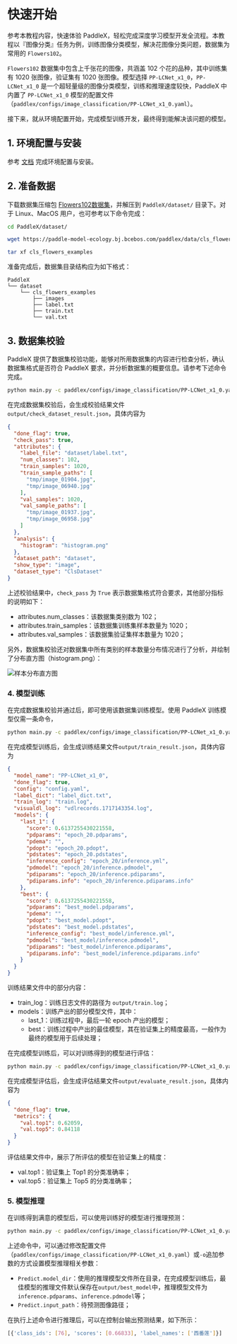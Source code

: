 # 快速开始

参考本教程内容，快速体验 PaddleX，轻松完成深度学习模型开发全流程。本教程以『图像分类』任务为例，训练图像分类模型，解决花图像分类问题，数据集为常用的 `Flowers102`。

`Flowers102` 数据集中包含上千张花的图像，共涵盖 102 个花的品种，其中训练集有 1020 张图像，验证集有 1020 张图像。模型选择 `PP-LCNet_x1_0`，`PP-LCNet_x1_0` 是一个超轻量级的图像分类模型，训练和推理速度较快，PaddleX 中内置了 `PP-LCNet_x1_0` 模型的配置文件（`paddlex/configs/image_classification/PP-LCNet_x1_0.yaml`）。

接下来，就从环境配置开始，完成模型训练开发，最终得到能解决该问题的模型。

## 1. 环境配置与安装

参考 [文档](./INSTALL.md) 完成环境配置与安装。

## 2. 准备数据

下载数据集压缩包 [Flowers102数据集](https://paddle-model-ecology.bj.bcebos.com/paddlex/data/cls_flowers_examples.tar)，并解压到 `PaddleX/dataset/` 目录下。对于 Linux、MacOS 用户，也可参考以下命令完成：

```bash
cd PaddleX/dataset/

wget https://paddle-model-ecology.bj.bcebos.com/paddlex/data/cls_flowers_examples.tar

tar xf cls_flowers_examples
```

准备完成后，数据集目录结构应为如下格式：

```
PaddleX
└── dataset
    └── cls_flowers_examples
        ├── images
        ├── label.txt
        ├── train.txt
        └── val.txt
```

## 3. 数据集校验

PaddleX 提供了数据集校验功能，能够对所用数据集的内容进行检查分析，确认数据集格式是否符合 PaddleX 要求，并分析数据集的概要信息。请参考下述命令完成。

```bash
python main.py -c paddlex/configs/image_classification/PP-LCNet_x1_0.yaml -o Global.mode=check_dataset -o Global.dataset_dir=dataset/cls_flowers_examples
```

在完成数据集校验后，会生成校验结果文件`output/check_dataset_result.json`，具体内容为

```json
{
  "done_flag": true,
  "check_pass": true,
  "attributes": {
    "label_file": "dataset/label.txt",
    "num_classes": 102,
    "train_samples": 1020,
    "train_sample_paths": [
      "tmp/image_01904.jpg",
      "tmp/image_06940.jpg"
    ],
    "val_samples": 1020,
    "val_sample_paths": [
      "tmp/image_01937.jpg",
      "tmp/image_06958.jpg"
    ]
  },
  "analysis": {
    "histogram": "histogram.png"
  },
  "dataset_path": "dataset",
  "show_type": "image",
  "dataset_type": "ClsDataset"
}
```

上述校验结果中，`check_pass` 为 `True` 表示数据集格式符合要求，其他部分指标的说明如下：
* attributes.num_classes：该数据集类别数为 102；
* attributes.train_samples：该数据集训练集样本数量为 1020；
* attributes.val_samples：该数据集验证集样本数量为 1020；

另外，数据集校验还对数据集中所有类别的样本数量分布情况进行了分析，并绘制了分布直方图（histogram.png）：

![样本分布直方图](https://paddle-model-ecology.bj.bcebos.com/paddlex/PaddleX3.0/doc_images/open_source/quick_start/histogram.png)


### 4. 模型训练

在完成数据集校验并通过后，即可使用该数据集训练模型。使用 PaddleX 训练模型仅需一条命令，

```bash
python main.py -c paddlex/configs/image_classification/PP-LCNet_x1_0.yaml -o Global.mode=train -o Global.dataset_dir=dataset/cls_flowers_examples
```

在完成模型训练后，会生成训练结果文件`output/train_result.json`，具体内容为

```json
{
  "model_name": "PP-LCNet_x1_0",
  "done_flag": true,
  "config": "config.yaml",
  "label_dict": "label_dict.txt",
  "train_log": "train.log",
  "visualdl_log": "vdlrecords.1717143354.log",
  "models": {
    "last_1": {
      "score": 0.6137255430221558,
      "pdparams": "epoch_20.pdparams",
      "pdema": "",
      "pdopt": "epoch_20.pdopt",
      "pdstates": "epoch_20.pdstates",
      "inference_config": "epoch_20/inference.yml",
      "pdmodel": "epoch_20/inference.pdmodel",
      "pdiparams": "epoch_20/inference.pdiparams",
      "pdiparams.info": "epoch_20/inference.pdiparams.info"
    },
    "best": {
      "score": 0.6137255430221558,
      "pdparams": "best_model.pdparams",
      "pdema": "",
      "pdopt": "best_model.pdopt",
      "pdstates": "best_model.pdstates",
      "inference_config": "best_model/inference.yml",
      "pdmodel": "best_model/inference.pdmodel",
      "pdiparams": "best_model/inference.pdiparams",
      "pdiparams.info": "best_model/inference.pdiparams.info"
    }
  }
}
```

训练结果文件中的部分内容：
* train_log：训练日志文件的路径为 `output/train.log`；
* models：训练产出的部分模型文件，其中：
  * last_1：训练过程中，最后一轮 epoch 产出的模型；
  * best：训练过程中产出的最佳模型，其在验证集上的精度最高，一般作为最终的模型用于后续处理；

在完成模型训练后，可以对训练得到的模型进行评估：

```bash
python main.py -c paddlex/configs/image_classification/PP-LCNet_x1_0.yaml -o Global.mode=evaluate -o Global.dataset_dir=dataset/cls_flowers_examples
```

在完成模型评估后，会生成评估结果文件`output/evaluate_result.json`，具体内容为

```json
{
  "done_flag": true,
  "metrics": {
    "val.top1": 0.62059,
    "val.top5": 0.84118
  }
}
```

评估结果文件中，展示了所评估的模型在验证集上的精度：
* val.top1：验证集上 Top1 的分类准确率；
* val.top5：验证集上 Top5 的分类准确率；

### 5. 模型推理

在训练得到满意的模型后，可以使用训练好的模型进行推理预测：

```bash
python main.py -c paddlex/configs/image_classification/PP-LCNet_x1_0.yaml -o Global.mode=predict -o Predict.model_dir="output/best_model" -o Predict.input_path="/paddle/dataset/paddlex/cls/cls_flowers_examples/images/image_00002.jpg"
```

上述命令中，可以通过修改配置文件（`paddlex/configs/image_classification/PP-LCNet_x1_0.yaml`）或`-o`追加参数的方式设置模型推理相关参数：

* `Predict.model_dir`：使用的推理模型文件所在目录，在完成模型训练后，最佳模型的推理文件默认保存在`output/best_model`中，推理模型文件为`inference.pdparams`、`inference.pdmodel`等；
* `Predict.input_path`：待预测图像路径；

在执行上述命令进行推理后，可以在控制台输出预测结果，如下所示：

```bash
[{'class_ids': [76], 'scores': [0.66833], 'label_names': ['西番莲']}]
```
